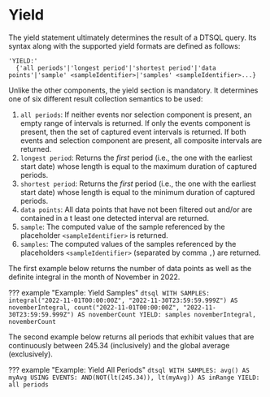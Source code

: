 # Yield

The yield statement ultimately determines the result of a DTSQL query.
Its syntax along with the supported yield formats are defined as follows:

```dtsql
'YIELD:'
  {'all periods'|'longest period'|'shortest period'|'data points'|'sample' <sampleIdentifier>|'samples' <sampleIdentifier>...}
```

Unlike the other components, the yield section is mandatory.
It determines one of six different result collection semantics to be used:

1. `all periods`:  If neither events nor selection component is present, an empty range of intervals is returned. If only the events component is present, then the set of captured event intervals is returned. If both events and selection component are present, all composite intervals are returned.
2. `longest period`: Returns the _first_ period (i.e., the one with the earliest start date) whose length is equal to the maximum duration of captured periods.
3. `shortest period`: Returns the _first_ period (i.e., the one with the earliest start date) whose length is equal to the minimum duration of captured periods.
4. `data points`: All data points that have not been filtered out and/or are contained in a t least one detected interval are returned.
5. `sample`: The computed value of the sample referenced by the placeholder `<sampleIdentifier>` is returned.
6. `samples`: The computed values of the samples referenced by the placeholders `<sampleIdentifier>` (separated by comma `,`) are returned.

The first example below returns the number of data points as well as the definite integral in the month of November in 2022.

??? example "Example: Yield Samples"
    ```dtsql
    WITH SAMPLES:
      integral("2022-11-01T00:00:00Z", "2022-11-30T23:59:59.999Z") AS novemberIntegral,
      count("2022-11-01T00:00:00Z", "2022-11-30T23:59:59.999Z") AS novemberCount
    YIELD:
      samples novemberIntegral, novemberCount
    ```

The second example below returns all periods that exhibit values that are continuously between 245.34 (inclusively) and the global average (exclusively).

??? example "Example: Yield All Periods"
    ```dtsql
    WITH SAMPLES:
      avg() AS myAvg
    USING EVENTS:
      AND(NOT(lt(245.34)), lt(myAvg)) AS inRange
    YIELD:
      all periods
    ```
